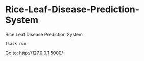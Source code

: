# Rice-Leaf-Disease-Prediction-System

Rice Leaf Disease Prediction System

```
flask run

```

Go to: http://127.0.0.1:5000/
